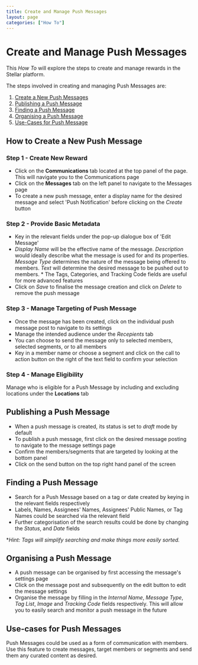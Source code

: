 ```yaml
---
title: Create and Manage Push Messages
layout: page
categories: ["How To"]
---
```

# Create and Manage Push Messages

This *How To* will explore the steps to create and manage rewards in the Stellar platform. 

The steps involved in creating and managing Push Messages are:

1. [Create a New Push Messages](#new)
2. [Publishing a Push Message](#publish)
3. [Finding a Push Message](#find)
4. [Organising a Push Message](#organise)
5. [Use-Cases for Push Message](#use)


## <a name="new"></a>How to Create a New Push Message
### Step 1 - Create New Reward
* Click on the **Communications** tab located at the top panel of the page. This will navigate you to the Communications page
* Click on the **Messages** tab on the left panel to navigate to the Messages page
* To create a new push message, enter a display name for the desired message and select 'Push Notification' before clicking on the *Create* button

### Step 2 - Provide Basic Metadata
* Key in the relevant fields under the pop-up dialogue box of 'Edit Message'
* *Display Name* will be the effective name of the message. *Description* would ideally describe what the message is used for and its properties. *Message Type* determines the nature of the message being offered to members. *Text* will determine the desired message to be pushed out to members. <!-- Target Type?? ---> * The Tags, Categories, and Tracking Code fields are useful for more advanced features
* Click on *Save* to finalise the message creation and click on *Delete* to remove the push message

### Step 3 - Manage Targeting of Push Message
* Once the message has been created, click on the individual push message post to navigate to its settings
* Manage the intended audience under the *Recepients* tab
* You can choose to send the message only to selected members, selected segments, or to all members
* Key in a member name or choose a segment and click on the call to action button on the right of the text field to confirm your selection

### Step 4 - Manage Eligibility
Manage who is eligible for a Push Message by including and excluding locations under the **Locations** tab 


## <a name="publish"></a>Publishing a Push Message
* When a push message is created, its status is set to *draft* mode by default
* To publish a push message, first click on the desired message posting to navigate to the message settings page
* Confirm the members/segments that are targeted by looking at the bottom panel
* Click on the send button on the top right hand panel of the screen 


## <a name="find"></a>Finding a Push Message
* Search for a Push Message based on a tag or date created by keying in the relevant fields respectively
* Labels, Names, Assignees' Names, Assignees' Public Names, or Tag Names could be searched via the relevant field
* Further categorisation of the search results could be done by changing the *Status*, and *Date* fields 

**Hint: Tags will simplify searching and make things more easily sorted.*


## <a name="organise"></a>Organising a Push Message
* A push message can be organised by first accessing the message's settings page
* Click on the message post and subsequently on the edit button to edit the message settings
* Organise the message by filling in the *Internal Name*, *Message Type*, *Tag List*, *Image* and *Tracking Code* fields respectively. This will allow you to easily search and monitor a push message in the future


## Use-cases for Push Messages
Push Messages could be used as a form of communication with members. Use this feature to create messages, target members or segments and send them any curated content as desired.
